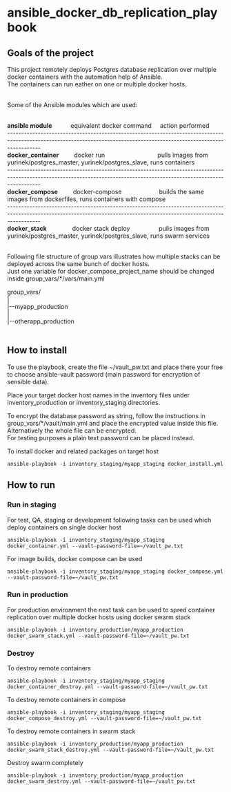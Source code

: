 # ansible_docker_db_replication_playbook

## Goals of the project

This project remotely deploys Postgres database replication over multiple docker containers with the automation help of Ansible. <br>
The containers can run eather on one or multiple docker hosts. <br> <br>

Some of the Ansible modules which are used: <br> <br>



<b>ansible module</b>   &nbsp;&nbsp;&nbsp;&nbsp;&nbsp;&nbsp;&nbsp;&nbsp;&nbsp; equivalent docker command   &nbsp;&nbsp;&nbsp; action performed <br>
------------------------------------------------------------------------------------------------------------------------------------------------------------------------ <br>
<b>docker_container</b>  &nbsp;&nbsp;&nbsp;&nbsp;&nbsp;&nbsp;&nbsp;             docker run    &nbsp;&nbsp;&nbsp;&nbsp;&nbsp;&nbsp;&nbsp;&nbsp;&nbsp;&nbsp;&nbsp;&nbsp;&nbsp;&nbsp;&nbsp;&nbsp;&nbsp;&nbsp;&nbsp;&nbsp;&nbsp;&nbsp;&nbsp;&nbsp;&nbsp;&nbsp;&nbsp;&nbsp;&nbsp;&nbsp;pulls images from yurinek/postgres_master, yurinek/postgres_slave, runs containers <br>
------------------------------------------------------------------------------------------------------------------------------------------------------------------------ <br>
<b>docker_compose</b>  &nbsp;&nbsp;&nbsp;&nbsp;&nbsp;&nbsp;&nbsp;  docker-compose    &nbsp;&nbsp;&nbsp;&nbsp;&nbsp;&nbsp;&nbsp;&nbsp;&nbsp;&nbsp;&nbsp;&nbsp;&nbsp;&nbsp;&nbsp;&nbsp;&nbsp;&nbsp;&nbsp;&nbsp; builds the same images from dockerfiles, runs containers with compose <br>
------------------------------------------------------------------------------------------------------------------------------------------------------------------------ <br>
<b>docker_stack</b>  &nbsp;&nbsp;&nbsp;&nbsp;&nbsp;&nbsp;&nbsp;&nbsp;&nbsp;&nbsp;&nbsp;&nbsp;&nbsp; docker stack deploy  &nbsp;&nbsp;&nbsp;&nbsp;&nbsp;&nbsp;&nbsp;&nbsp;&nbsp;&nbsp;&nbsp;&nbsp;&nbsp;&nbsp;&nbsp; pulls images from yurinek/postgres_master, yurinek/postgres_slave, runs swarm services <br> <br>


Following file structure of group vars illustrates how multiple stacks can be deployed across the same bunch of docker hosts.  <br>
Just one variable for docker_compose_project_name should be changed inside group_vars/*/vars/main.yml <br> 

group_vars/ <br>
| <br>
|--myapp_production <br>
| <br>
|--otherapp_production <br>
<br>

## How to install

To use the playbook, create the file ~/vault_pw.txt and place there your free to choose ansible-vault password (main password for encryption of sensible data). <br>

Place your target docker host names in the inventory files under inventory_production or inventory_staging directories. <br>

To encrypt the database password as string, follow the instructions in group_vars/*/vault/main.yml and place the encrypted value inside this file.  <br>
Alternatively the whole file can be encrypted. <br>
For testing purposes a plain text password can be placed instead. <br>

To install docker and related packages on target host
```hcl
ansible-playbook -i inventory_staging/myapp_staging docker_install.yml
```

## How to run

### Run in staging

For test, QA, staging or development following tasks can be used which deploy containers on single docker host
```hcl
ansible-playbook -i inventory_staging/myapp_staging docker_container.yml --vault-password-file=~/vault_pw.txt
```

For image builds, docker compose can be used
```hcl
ansible-playbook -i inventory_staging/myapp_staging docker_compose.yml --vault-password-file=~/vault_pw.txt
```

### Run in production

For production environment the next task can be used to spred container replication over multiple docker hosts using docker swarm stack
```hcl
ansible-playbook -i inventory_production/myapp_production docker_swarm_stack.yml --vault-password-file=~/vault_pw.txt
```

### Destroy

To destroy remote containers
```hcl
ansible-playbook -i inventory_staging/myapp_staging docker_container_destroy.yml --vault-password-file=~/vault_pw.txt
```

To destroy remote containers in compose 
```hcl
ansible-playbook -i inventory_staging/myapp_staging docker_compose_destroy.yml --vault-password-file=~/vault_pw.txt
```

To destroy remote containers in swarm stack
```hcl
ansible-playbook -i inventory_production/myapp_production docker_swarm_stack_destroy.yml --vault-password-file=~/vault_pw.txt
```

Destroy swarm completely
```hcl
ansible-playbook -i inventory_production/myapp_production docker_swarm_destroy.yml --vault-password-file=~/vault_pw.txt
```
